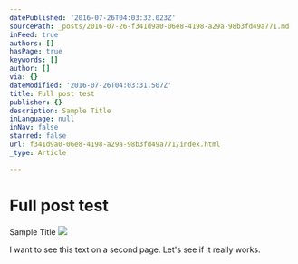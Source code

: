 ```yaml
---
datePublished: '2016-07-26T04:03:32.023Z'
sourcePath: _posts/2016-07-26-f341d9a0-06e8-4198-a29a-98b3fd49a771.md
inFeed: true
authors: []
hasPage: true
keywords: []
author: []
via: {}
dateModified: '2016-07-26T04:03:31.507Z'
title: Full post test
publisher: {}
description: Sample Title
inLanguage: null
inNav: false
starred: false
url: f341d9a0-06e8-4198-a29a-98b3fd49a771/index.html
_type: Article

---
```

# Full post test

Sample Title
![](https://the-grid-user-content.s3-us-west-2.amazonaws.com/570429d6-9c05-4629-b75e-2c79ff90f808.jpg)

I want to see this text on a second page. Let's see if it really works.